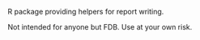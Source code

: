 R package providing helpers for report writing.

Not intended for anyone but FDB. Use at your own risk.

